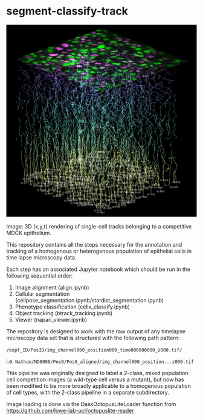 # segment-classify-track

![](tracks_hd.png)

Image: 3D (x,y,t) rendering of single-cell tracks belonging to a competitive MDCK epithelium.

This repository contains all the steps necessary for the annotation and tracking of a homogenous or heterogenous population of epithelial cells in time lapse microscopy data.

Each step has an associated Jupyter notebook which should be run in the following sequential order:

1. Image alignment (align.ipynb)
2. Cellular segmentation (cellpose_segmentation.ipynb/stardist_segmentation.ipynb)
3. Phenotype classification (cellx_classify.ipynb)
4. Object tracking (btrack_tracking.ipynb)
5. Viewer (napari_viewer.ipynb)

The repository is designed to work with the raw output of any timelapse microscopy data set that is structured with the following path pattern:

`/expt_ID/PosID/img_channel000_position000_time000000000_z000.tif/`


i.e. `Nathan/ND0000/Pos0/Pos0_aligned/img_channel000_position...z000.tif`

This pipeline was originally designed to label a 2-class, mixed population cell competition images (a wild-type cell versus a mutant), but now has been modified to be more broadly applicable to a homogenous population of cell types, with the 2-class pipeline in a separate subdirectory.

Image loading is done via the DaskOctopusLiteLoader function from https://github.com/lowe-lab-ucl/octopuslite-reader

